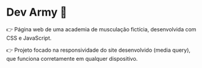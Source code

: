 # Dev Army 💪

👉 Página web de uma academia de musculação fictícia, desenvolvida com CSS e JavaScript.

👉 Projeto focado na responsividade do site desenvolvido (media query), que funciona corretamente em qualquer dispositivo.




